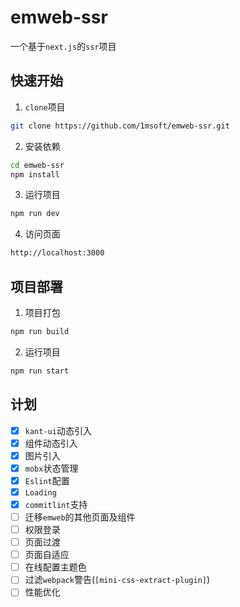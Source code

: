 # emweb-ssr

一个基于`next.js`的`ssr`项目

## 快速开始

1. `clone`项目

```bash
git clone https://github.com/1msoft/emweb-ssr.git
```

2. 安装依赖

```bash
cd emweb-ssr
npm install
```

3. 运行项目

```bash
npm run dev
```

4. 访问页面

```bash
http://localhost:3000
```

## 项目部署

1. 项目打包

```bash
npm run build
```

2. 运行项目

```bash
npm run start
```

## 计划

- [x] `kant-ui`动态引入
- [x] 组件动态引入
- [x] 图片引入
- [x] `mobx`状态管理
- [x] `Eslint`配置
- [x] `Loading`
- [x] `commitlint`支持
- [ ] 迁移`emweb`的其他页面及组件
- [ ] 权限登录
- [ ] 页面过渡
- [ ] 页面自适应
- [ ] 在线配置主题色
- [ ] 过滤`webpack`警告(`[mini-css-extract-plugin]`)
- [ ] 性能优化
